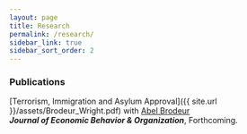 ```yaml
---
layout: page
title: Research
permalink: /research/
sidebar_link: true
sidebar_sort_order: 2
---
```


### Publications
[Terrorism, Immigration and Asylum Approval]({{ site.url }}/assets/Brodeur_Wright.pdf) with [Abel Brodeur](https://sites.google.com/site/abelbrodeur/home)  
***Journal of Economic Behavior & Organization***, Forthcoming.
